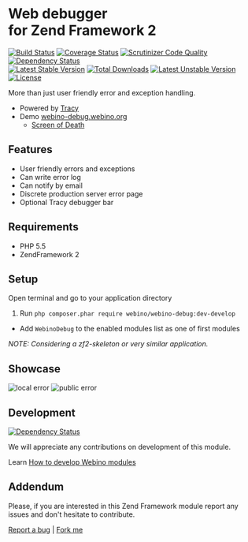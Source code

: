 # Web debugger <br /> for Zend Framework 2

[![Build Status](https://secure.travis-ci.org/webino/WebinoDebug.png?branch=develop)](http://travis-ci.org/webino/WebinoDebug "Develop Build Status")
[![Coverage Status](https://coveralls.io/repos/webino/WebinoDebug/badge.png?branch=develop)](https://coveralls.io/r/webino/WebinoDebug?branch=develop "Develop Coverage Status")
[![Scrutinizer Code Quality](https://scrutinizer-ci.com/g/webino/WebinoDebug/badges/quality-score.png?b=develop)](https://scrutinizer-ci.com/g/webino/WebinoDebug/?branch=develop "Develop Quality Score")
[![Dependency Status](https://www.versioneye.com/user/projects/54731cd881010688ca0009ae/badge.svg)](https://www.versioneye.com/user/projects/54731cd881010688ca0009ae "Develop Dependency Status")
<br />
[![Latest Stable Version](https://poser.pugx.org/webino/webino-debug/v/stable.svg)](https://packagist.org/packages/webino/webino-debug)
[![Total Downloads](https://poser.pugx.org/webino/webino-debug/downloads)](https://packagist.org/packages/webino/webino-debug)
[![Latest Unstable Version](https://poser.pugx.org/webino/webino-debug/v/unstable.svg)](https://packagist.org/packages/webino/webino-debug)
[![License](https://poser.pugx.org/webino/webino-debug/license.svg)](https://packagist.org/packages/webino/webino-debug)

More than just user friendly error and exception handling.

- Powered by [Tracy](https://github.com/nette/tracy)
- Demo [webino-debug.webino.org](http://webino-debug.webino.org)
  - [Screen of Death](http://webino-debug.webino.org/application/index/exception)

## Features

- User friendly errors and exceptions
- Can write error log
- Can notify by email
- Discrete production server error page
- Optional Tracy debugger bar

## Requirements

- PHP 5.5
- ZendFramework 2

## Setup

Open terminal and go to your application directory

1. Run `php composer.phar require webino/webino-debug:dev-develop`
- Add `WebinoDebug` to the enabled modules list as one of first modules

*NOTE: Considering a zf2-skeleton or very similar application.*

## Showcase

![local error](https://raw.githubusercontent.com/webino/WebinoDebug/develop/doc/showcase/dev-error.png "Errors & Exceptions")
![public error](https://raw.githubusercontent.com/webino/WebinoDebug/develop/doc/showcase/public-error.png "Title")

## Development

[![Dependency Status](https://www.versioneye.com/user/projects/54731cda81010688ca0009b4/badge.svg)](https://www.versioneye.com/user/projects/54731cda81010688ca0009b4)

We will appreciate any contributions on development of this module.

Learn [How to develop Webino modules](https://github.com/webino/Webino/wiki/How-to-develop-Webino-module)

## Addendum

  Please, if you are interested in this Zend Framework module report any issues and don't hesitate to contribute.

[Report a bug](https://github.com/webino/WebinoDebug/issues) | [Fork me](https://github.com/webino/WebinoDebug)
